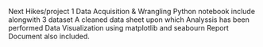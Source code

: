 Next Hikes/project 1 
Data Acquisition & Wrangling
Python notebook include alongwith 3 dataset 
A cleaned data sheet upon which Analyssis has been performed
Data Visualization using matplotlib and seabourn
Report Document also included.
